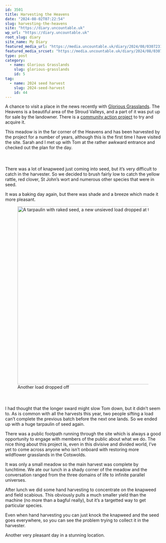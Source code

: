 ```yaml
---
id: 3501
title: Harvesting the Heavens
date: "2024-08-02T07:22:54"
slug: harvesting-the-heavens
site: "https://diary.uncountable.uk"
wp_url: "https://diary.uncountable.uk"
root_slug: diary
site_name: My Diary
featured_media_url: "https://media.uncountable.uk/diary/2024/08/03072311/IMG20240802094446.webp"
featured_media_srcset: "https://media.uncountable.uk/diary/2024/08/03072311/IMG20240802094446-300x169.webp 300w, https://media.uncountable.uk/diary/2024/08/03072311/IMG20240802094446-1024x576.webp 1024w, https://media.uncountable.uk/diary/2024/08/03072311/IMG20240802094446-150x150.webp 150w, https://media.uncountable.uk/diary/2024/08/03072311/IMG20240802094446-640x360.webp 640w, https://media.uncountable.uk/diary/2024/08/03072311/IMG20240802094446.webp 2000w"
type: post
category:
  - name: Glorious Grasslands
    slug: glorious-grasslands
    id: 5
tag:
  - name: 2024 seed harvest
    slug: 2024-seed-harvest
    id: 44
---
```



<p>A chance to visit a place in the news recently with <a href="https://www.cotswolds-nl.org.uk/looking-after/our-grasslands-projects/glorious-cotswolds-grasslands/">Glorious Grasslands</a>.  The Heavens is a beautiful area of the Stroud Valleys, and a part of it was put up for sale by the landowner.  There is a <a href="https://www.stroudvalleysproject.org/news/community-move-to-protect-the-heavens">community action project</a> to try and acquire it.</p>



<p>This meadow is in the far corner of the Heavens and has been harvested by the project for a number of years, although this is the first time I have visited the site.  Sarah and I met up with Tom at the rather awkward entrance and checked out the plan for the day.</p>


<style>.kb-row-layout-id3501_5c3e78-cf > .kt-row-column-wrap{align-content:start;}:where(.kb-row-layout-id3501_5c3e78-cf > .kt-row-column-wrap) > .wp-block-kadence-column{justify-content:start;}.kb-row-layout-id3501_5c3e78-cf > .kt-row-column-wrap{column-gap:var(--global-kb-gap-md, 2rem);row-gap:var(--global-kb-gap-md, 2rem);padding-top:var(--global-kb-spacing-sm, 1.5rem);padding-bottom:var(--global-kb-spacing-sm, 1.5rem);grid-template-columns:repeat(2, minmax(0, 1fr));}.kb-row-layout-id3501_5c3e78-cf > .kt-row-layout-overlay{opacity:0.30;}@media all and (max-width: 1024px){.kb-row-layout-id3501_5c3e78-cf > .kt-row-column-wrap{grid-template-columns:repeat(2, minmax(0, 1fr));}}@media all and (max-width: 767px){.kb-row-layout-id3501_5c3e78-cf > .kt-row-column-wrap{grid-template-columns:minmax(0, 1fr);}.kb-row-layout-id3501_5c3e78-cf > .kt-row-column-wrap > .wp-block-kadence-column:nth-of-type(1){order:2;}.kb-row-layout-id3501_5c3e78-cf > .kt-row-column-wrap > .wp-block-kadence-column:nth-of-type(2){order:1;}.kb-row-layout-id3501_5c3e78-cf > .kt-row-column-wrap > .wp-block-kadence-column:nth-of-type(3){order:12;}.kb-row-layout-id3501_5c3e78-cf > .kt-row-column-wrap > .wp-block-kadence-column:nth-of-type(4){order:11;}.kb-row-layout-id3501_5c3e78-cf > .kt-row-column-wrap > .wp-block-kadence-column:nth-of-type(5){order:22;}.kb-row-layout-id3501_5c3e78-cf > .kt-row-column-wrap > .wp-block-kadence-column:nth-of-type(6){order:21;}.kb-row-layout-id3501_5c3e78-cf > .kt-row-column-wrap > .wp-block-kadence-column:nth-of-type(7){order:32;}.kb-row-layout-id3501_5c3e78-cf > .kt-row-column-wrap > .wp-block-kadence-column:nth-of-type(8){order:31;}}</style><div class="kb-row-layout-wrap kb-row-layout-id3501_5c3e78-cf alignnone wp-block-kadence-rowlayout"><div class="kt-row-column-wrap kt-has-2-columns kt-row-layout-equal kt-tab-layout-inherit kt-mobile-layout-row kt-row-valign-top">
<style>.kadence-column3501_0d58fe-ea > .kt-inside-inner-col,.kadence-column3501_0d58fe-ea > .kt-inside-inner-col:before{border-top-left-radius:0px;border-top-right-radius:0px;border-bottom-right-radius:0px;border-bottom-left-radius:0px;}.kadence-column3501_0d58fe-ea > .kt-inside-inner-col{column-gap:var(--global-kb-gap-sm, 1rem);}.kadence-column3501_0d58fe-ea > .kt-inside-inner-col{flex-direction:column;}.kadence-column3501_0d58fe-ea > .kt-inside-inner-col > .aligncenter{width:100%;}.kadence-column3501_0d58fe-ea > .kt-inside-inner-col:before{opacity:0.3;}.kadence-column3501_0d58fe-ea{position:relative;}@media all and (max-width: 1024px){.kadence-column3501_0d58fe-ea > .kt-inside-inner-col{flex-direction:column;justify-content:center;}}@media all and (max-width: 767px){.kadence-column3501_0d58fe-ea > .kt-inside-inner-col{flex-direction:column;justify-content:center;}}</style>
<div class="wp-block-kadence-column kadence-column3501_0d58fe-ea"><div class="kt-inside-inner-col">
<p>There was a lot of knapweed just coming into seed, but it&#8217;s very difficult to catch in the harvester.  So we decided to brush fairly low to catch the yellow rattle, red clover, St John&#8217;s wort and numerous other species that were in seed.</p>



<p>It was a baking day again, but there was shade and a breeze which made it more pleasant.</p>
</div></div>


<style>.kadence-column3501_6b55b6-0c > .kt-inside-inner-col,.kadence-column3501_6b55b6-0c > .kt-inside-inner-col:before{border-top-left-radius:0px;border-top-right-radius:0px;border-bottom-right-radius:0px;border-bottom-left-radius:0px;}.kadence-column3501_6b55b6-0c > .kt-inside-inner-col{column-gap:var(--global-kb-gap-sm, 1rem);}.kadence-column3501_6b55b6-0c > .kt-inside-inner-col{flex-direction:column;}.kadence-column3501_6b55b6-0c > .kt-inside-inner-col > .aligncenter{width:100%;}.kadence-column3501_6b55b6-0c > .kt-inside-inner-col:before{opacity:0.3;}.kadence-column3501_6b55b6-0c{position:relative;}@media all and (max-width: 1024px){.kadence-column3501_6b55b6-0c > .kt-inside-inner-col{flex-direction:column;justify-content:center;}}@media all and (max-width: 767px){.kadence-column3501_6b55b6-0c > .kt-inside-inner-col{flex-direction:column;justify-content:center;}}</style>
<div class="wp-block-kadence-column kadence-column3501_6b55b6-0c"><div class="kt-inside-inner-col">
<figure class="wp-block-image size-large"><img loading="lazy" decoding="async" width="1024" height="576" src="https://media.uncountable.uk/diary/2024/08/03072312/IMG20240802125345-1024x576.webp" alt="A tarpaulin with raked seed, a new unsieved load dropped at the end and the harvester driving away" class="wp-image-3503" srcset="https://media.uncountable.uk/diary/2024/08/03072312/IMG20240802125345-1024x576.webp 1024w, https://media.uncountable.uk/diary/2024/08/03072312/IMG20240802125345-300x169.webp 300w, https://media.uncountable.uk/diary/2024/08/03072312/IMG20240802125345-640x360.webp 640w, https://media.uncountable.uk/diary/2024/08/03072312/IMG20240802125345.webp 2000w" sizes="auto, (max-width: 1024px) 100vw, 1024px" /><figcaption class="wp-element-caption">Another load dropped off</figcaption></figure>
</div></div>

</div></div>


<p>I had thought that the longer sward might slow Tom down, but it didn&#8217;t seem to.  As is common with all the harvests this year, two people sifting a load can&#8217;t complete the previous batch before the next one lands.  So we ended up with a huge tarpaulin of seed again.</p>



<p>There was a public footpath running through the site which is always a good opportunity to engage with members of the public about what we do.  The nice thing about this project is, even in this divisive and divided world, I&#8217;ve yet to come across anyone who isn&#8217;t onboard with restoring more wildflower grasslands in the Cotswolds.</p>



<p>It was only a small meadow so the main harvest was complete by lunchtime.  We ate our lunch in a shady corner of the meadow and the conversation ranged from the three domains of life to infinite parallel universes.</p>



<p>After lunch we did some hand harvesting to concentrate on the knapweed and field scabious.  This obviously pulls a much smaller yield than the machine (no more than a bagful really), but it&#8217;s a targetted way to get particular species.</p>



<p>Even when hand harvesting you can just knock the knapweed and the seed goes everywhere, so you can see the problem trying to collect it in the harvester.</p>



<p>Another very pleasant day in a stunning location.</p>
